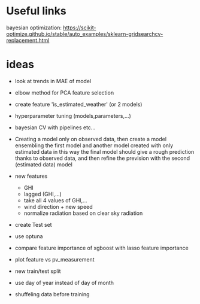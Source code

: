 # Useful links
bayesian optimization:
https://scikit-optimize.github.io/stable/auto_examples/sklearn-gridsearchcv-replacement.html

# ideas
- look at trends in MAE of model
- elbow method for PCA feature selection
- create feature 'is_estimated_weather' (or 2 models)
- hyperparameter tuning (models,parameters,...)
- bayesian CV with pipelines etc...
- Creating a model only on observed data, then create a model ensembling the first model and another model created with only estimated data
in this way the final model should give a rough prediction thanks to observed data, and then refine the prevision with the second (estimated data) model



- new features
    - GHI
    - lagged (GHI,...)
    - take all 4 values of GHI,...
    - wind direction + new speed
    - normalize radiation based on clear sky radiation

- create Test set 
- use optuna
- compare feature importance of xgboost with lasso feature importance

- plot feature vs pv_measurement
- new train/test split
- use day of year instead of day of month
- shuffeling data before training
    